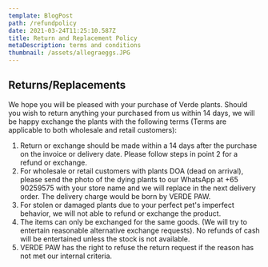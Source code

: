 ```yaml
---
template: BlogPost
path: /refundpolicy
date: 2021-03-24T11:25:10.587Z
title: Return and Replacement Policy
metaDescription: terms and conditions
thumbnail: /assets/allegraeggs.JPG
---
```

## Returns/Replacements

We hope you will be pleased with your purchase of Verde plants. Should you wish to return anything your purchased from us within 14 days, we will be happy exchange the plants with the following terms (Terms are applicable to both wholesale and retail customers):

1. Return or exchange should be made within a 14 days after the purchase on the invoice or delivery date.  Please follow steps in point 2 for a refund or exchange.
2. For wholesale or retail customers with plants DOA (dead on arrival), please send the photo of the dying plants to  our WhatsApp at +65 90259575 with your store name and we will replace in the next delivery order. The delivery charge would be born by VERDE PAW.
3. For stolen or damaged plants due to your perfect pet's imperfect behavior, we will not able to refund or exchange the product.
4. The  items can only be exchanged for the same  goods. (We will try to entertain reasonable alternative exchange requests). No refunds of cash will be entertained unless the stock is not available.  
5. VERDE PAW has the right to refuse the return request if the reason has not met our internal criteria.
